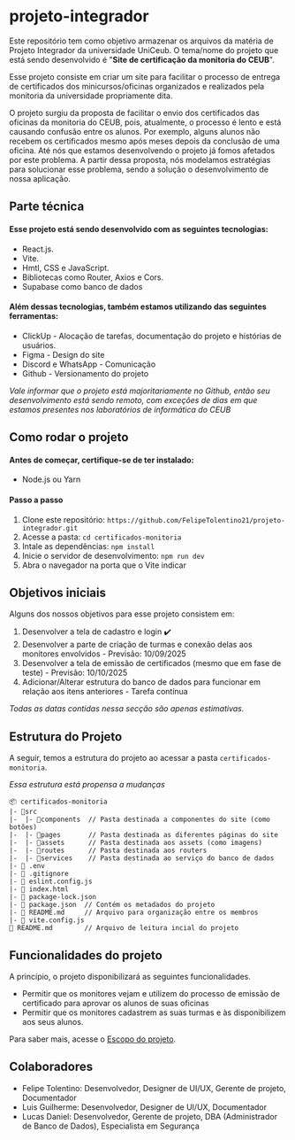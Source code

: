 # projeto-integrador
Este repositório tem como objetivo armazenar os arquivos da matéria de Projeto Integrador da universidade UniCeub. O tema/nome do projeto que está sendo desenvolvido é "**Site de certificação da monitoria do CEUB**".

Esse projeto consiste em criar um site para facilitar o processo de entrega de certificados dos minicursos/oficinas organizados e realizados pela monitoria da universidade propriamente dita.

O projeto surgiu da proposta de facilitar o envio dos certificados das oficinas da monitoria do CEUB, pois, atualmente, o processo é lento e está causando confusão entre os alunos. Por exemplo, alguns alunos não recebem os certificados mesmo após meses depois da conclusão de uma oficina. Até nós que estamos desenvolvendo o projeto já fomos afetados por este problema. A partir dessa proposta, nós modelamos estratégias para solucionar esse problema, sendo a solução o desenvolvimento de nossa aplicação.

## Parte técnica
#### Esse projeto está sendo desenvolvido com as seguintes tecnologias:
- React.js.
- Vite.
- Hmtl, CSS e JavaScript.
- Bibliotecas como Router, Axios e Cors.
- Supabase como banco de dados
#### Além dessas tecnologias, também estamos utilizando das seguintes ferramentas:
- ClickUp - Alocação de tarefas, documentação do projeto e histórias de usuários.
- Figma - Design do site
- Discord e WhatsApp - Comunicação
- Github - Versionamento do projeto

*Vale informar que o projeto está majoritariamente no Github, então seu desenvolvimento está sendo remoto, com exceções de dias em que estamos presentes nos laboratórios de informática do CEUB*

## Como rodar o projeto
#### Antes de começar, certifique-se de ter instalado:
- Node.js ou Yarn 

#### Passo a passo
1. Clone este repositório: `https://github.com/FelipeTolentino21/projeto-integrador.git`
2. Acesse a pasta: `cd certificados-monitoria`
3. Intale as dependências: `npm install`
4. Inicie o servidor de desenvolvimento: `npm run dev`
5. Abra o navegador na porta que o Vite indicar

## Objetivos iniciais
Alguns dos nossos objetivos para esse projeto consistem em:
1. Desenvolver a tela de cadastro e login ✔️
2. Desenvolver a parte de criação de turmas e conexão delas aos monitores envolvidos - Previsão: 10/09/2025
3. Desenvolver a tela de emissão de certificados (mesmo que em fase de teste) - Previsão: 10/10/2025
4. Adicionar/Alterar estrutura do banco de dados para funcionar em relação aos itens anteriores - Tarefa contínua

*Todas as datas contidas nessa secção são apenas estimativas.*

## Estrutura do Projeto
A seguir, temos a estrutura do projeto ao acessar a pasta `certificados-monitoria`.

*Essa estrutura está propensa a mudanças*
```
📦 certificados-monitoria
|- 📂src
|-  |- 📂components  // Pasta destinada a componentes do site (como botões)
|-  |- 📂pages       // Pasta destinada as diferentes páginas do site
|-  |- 📂assets      // Pasta destinada aos assets (como imagens)
|-  |- 📂routes      // Pasta destinada aos routers
|-  |- 📂services    // Pasta destinada ao serviço do banco de dados
|- 📜 .env
|- 📜 .gitignore
|- 📜 eslint.config.js
|- 📜 index.html
|- 📜 package-lock.json
|- 📜 package.json  // Contém os metadados do projeto
|- 📜 README.md     // Arquivo para organização entre os membros
|- 📜 vite.config.js
📜 README.md        // Arquivo de leitura incial do projeto
```

## Funcionalidades do projeto
A princípio, o projeto disponibilizará as seguintes funcionalidades.
- Permitir que os monitores vejam e utilizem do processo de emissão de certificado para aprovar os alunos de suas oficinas
- Permitir que os monitores cadastrem as suas turmas e às disponibilizem aos seus alunos. 

Para saber mais, acesse o [Escopo do projeto](https://docs.google.com/document/d/1RyOy5Z-JlPvY33MGmqHTKD1hUmSSMS9YT-ahRDMf9HI/edit?usp=sharing).

## Colaboradores
- Felipe Tolentino: Desenvolvedor, Designer de UI/UX, Gerente de projeto, Documentador
- Luis Guilherme: Desenvolvedor, Designer de UI/UX, Documentador
- Lucas Daniel: Desenvolvedor, Gerente de projeto, DBA (Administrador de Banco de Dados), Especialista em Segurança
